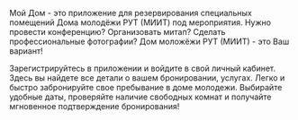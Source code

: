 Мой Дом - это приложение для резервирования специальных помещений Дома молодёжи РУТ (МИИТ) под мероприятия.
Нужно провести конференцию? Организовать митап? Сделать профессиональные фотографии? 
Дом моложёжи РУТ (МИИТ) - это Ваш вариант!


Зарегистрируйтесь в приложении и войдите в свой личный кабинет. Здесь вы найдете все детали о вашем бронировании, услугах. Легко и быстро забронируйте свое пребывание в доме молодежи. Выбирайте удобные даты, проверяйте наличие свободных комнат и получайте мгновенное подтверждение бронирования!

